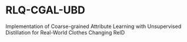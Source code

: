# RLQ-CGAL-UBD
Implementation of Coarse-grained Attribute Learning with Unsupervised Distillation for Real-World Clothes Changing ReID
